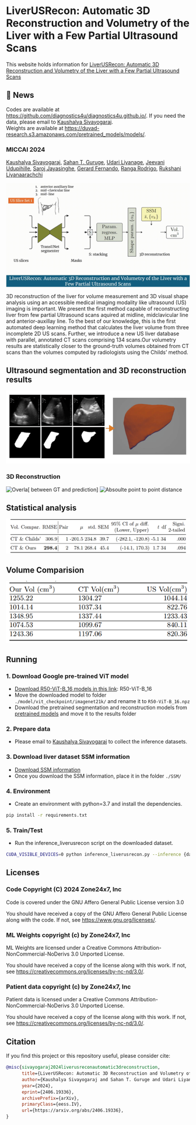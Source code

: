 # LiverUSRecon: Automatic 3D Reconstruction and Volumetry of the Liver with a Few Partial Ultrasound Scans

This website holds information for [LiverUSRecon: Automatic 3D Reconstruction and Volumetry of the Liver with a Few Partial Ultrasound Scans](https://arxiv.org/pdf/2406.19336)

## 📰 News
Codes are available at <https://github.com/diagnostics4u/diagnostics4u.github.io/>.
If you need the data, please email to [Kaushalya Sivayogaraj](170597a@uom.lk).  
Weights are available at <https://duvad-research.s3.amazonaws.com/pretrained_models/models/>.

###  MICCAI 2024

[Kaushalya Sivayogaraj](170597a@uom.lk), 
[Sahan T. Guruge](sahang@physiol.cmb.ac.lk), [Udari Liyanage](udari@anat.cmb.ac.lk),
[Jeevani Udupihille](jeevani.udupihille@med.pdn.ac.lk),  [Saroj Jayasinghe](saroj@clinmed.cmb.ac.lk),
[Gerard Fernando](gerardf@zone24x7.com),  [Ranga Rodrigo](ranga@uom.lk), 
[Rukshani Liyanaarachchi](rukshanil@uom.lk)

![Interpolate start reference image.](./videos/usliverrecon_fo_gif.gif)

3D reconstruction of the liver for volume measurement and 3D visual shape
analysis using an accessible medical imaging modality like ultrasound (US)
imaging is important. We present the first method capable of reconstructing
liver from few partial Ultrasound scans aquired at midline, midclavicular line
and anterior-auxillay line. To the best of our knowledge, this is the first automated deep learning method
that calculates the liver volume from three incomplete 2D US scans. Further,
we introduce a new US liver database with parallel, annotated CT scans
comprising 134 scans.Our volumetry results are statistically closer to the ground-truth volumes
obtained from CT scans than the volumes computed by radiologists using the
Childs’ method.

## Ultrasound segmentation and 3D reconstruction results
![Overall framework 3D Reconstruction](./videos/3d.gif)


### 3D Reconstruction
![Overla[ between GT and prediction]](./videos/overlap.gif)
![Absoulte point to point distance](./videos/distance.gif)

## Statistical analysis

![Main Results](./images/main_results.PNG)

## Volume Comparision

![Volume comparision](./images/volumes.PNG)


## Running

### 1. Download Google pre-trained ViT model
* [Download R50-ViT-B_16 models in this link](https://console.cloud.google.com/storage/vit_models/): R50-ViT-B_16
* Move the downloaded model to folder `./model/vit_checkpoint/imagenet21k/` and rename it to `R50-ViT-B_16.npz`
* Download the pretrained segmentation and reconstruction models from [pretrained models](https://duvad-research.s3.amazonaws.com/pretrained_models/models/) and move it to the results folder

### 2. Prepare data

* Please email to [Kaushalya Sivayogaraj](170597a@uom.lk) to collect the inference datasets.

### 3. Download liver dataset SSM information

* [Download SSM information](https://duvad-research.s3.amazonaws.com/pretrained_models/liver_ssm/)
* Once you download the SSM information, place it in the folder `./SSM/`

### 4. Environment

* Create an environment with python=3.7 and install the dependencies.

```bash
pip install -r requirements.txt
```

### 5. Train/Test

* Run the inference_liverusrecon script on the downloaded dataset. 
  
```bash
CUDA_VISIBLE_DEVICES=0 python inference_liverusrecon.py --inference {dataset path} --save {results path} --ssm_info {ssm_info path}
```

## Licenses

### Code Copyright (C) 2024 Zone24x7, Inc

Code is covered under the GNU Affero General Public License version 3.0
 
You should have received a copy of the GNU Affero General Public License along with the code. If not, see <https://www.gnu.org/licenses/>.


### ML Weights copyright (c) by Zone24x7, Inc

ML Weights are licensed under a
Creative Commons Attribution-NonCommercial-NoDerivs 3.0 Unported License.
 
You should have received a copy of the license along with this work. If not, see <https://creativecommons.org/licenses/by-nc-nd/3.0/>.


### Patient data copyright (c) by Zone24x7, Inc

Patient data is licensed under a
Creative Commons Attribution-NonCommercial-NoDerivs 3.0 Unported License.
 
You should have received a copy of the license along with this work. If not, see <https://creativecommons.org/licenses/by-nc-nd/3.0/>.


## Citation
If you find this project or this repository useful, please consider cite:

```bibtex
@misc{sivayogaraj2024liverusreconautomatic3dreconstruction,
      title={LiverUSRecon: Automatic 3D Reconstruction and Volumetry of the Liver with a Few Partial Ultrasound Scans}, 
      author={Kaushalya Sivayogaraj and Sahan T. Guruge and Udari Liyanage and Jeevani Udupihille and Saroj Jayasinghe and Gerard Fernando and Ranga Rodrigo and M. Rukshani Liyanaarachchi},
      year={2024},
      eprint={2406.19336},
      archivePrefix={arXiv},
      primaryClass={eess.IV},
      url={https://arxiv.org/abs/2406.19336}, 
}
```


